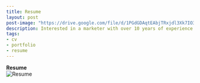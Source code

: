 ```yaml
---
title: Resume
layout: post
post-image: "https://drive.google.com/file/d/1PGdGDAqtEAbjTRxjdl3Xk7IO3RMYiLRy/view?usp=sharing"
description: Interested in a marketer with over 10 years of experience in tech and gaming? Look no further but please do read on.
tags:
- cv
- portfolio
- resume
---
```


**Resume**<br>
![Resume](https://drive.google.com/file/d/1dihJrMXt-2k-u_-Eg5sJyBJnCnAq2BSK/view?usp=sharing)
